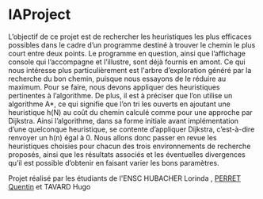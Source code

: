 # IAProject
L’objectif de ce projet est de rechercher les heuristiques les plus efficaces possibles dans le cadre d’un programme destiné à trouver le chemin le plus court entre deux points. 
Le programme en question, ainsi que l’affichage console qui l’accompagne et l’illustre, sont déjà fournis en amont.
Ce qui nous intéresse plus particulièrement est l'arbre d’exploration généré par la recherche du bon chemin, puisque nous essayons de le réduire au maximum. Pour se faire, nous devons appliquer des heuristiques pertinentes à l’algorithme. 
De plus, il est à préciser que l’on utilise un algorithme A*, ce qui signifie que l’on tri les ouverts en ajoutant une heuristique h(N) au coût du chemin calculé comme pour une approche par Dijkstra. 
Ainsi l’algorithme, dans sa forme initiale avant implémentation d’une quelconque heuristique, se contente d’appliquer Dijkstra, c’est-à-dire renvoyer un h(n) égal à 0. 
Nous allons donc passer en revue les heuristiques choisies pour chacun des trois environnements de recherche proposés, ainsi que les résultats associés et les éventuelles divergences qu’il est possible d’obtenir en faisant varier les bons paramètres. 

Projet réalisé par les étudiants de l'ENSC HUBACHER Lorinda , [PERRET Quentin](https://github.com/QuentinPerret) et TAVARD Hugo
